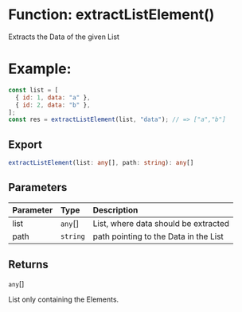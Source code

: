 # Function: extractListElement()

Extracts the Data of the given List

# Example:

```javascript
const list = [
  { id: 1, data: "a" },
  { id: 2, data: "b" },
];
const res = extractListElement(list, "data"); // => ["a","b"]
```

## Export

```ts
extractListElement(list: any[], path: string): any[]
```

## Parameters

| Parameter | Type     | Description                           |
| :-------- | :------- | :------------------------------------ |
| list      | `any`[]  | List, where data should be extracted  |
| path      | `string` | path pointing to the Data in the List |

## Returns

`any`[]

List only containing the Elements.
